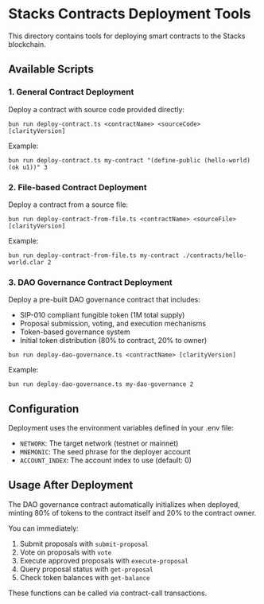 # Stacks Contracts Deployment Tools

This directory contains tools for deploying smart contracts to the Stacks blockchain.

## Available Scripts

### 1. General Contract Deployment

Deploy a contract with source code provided directly:

```
bun run deploy-contract.ts <contractName> <sourceCode> [clarityVersion]
```

Example:
```
bun run deploy-contract.ts my-contract "(define-public (hello-world) (ok u1))" 3
```

### 2. File-based Contract Deployment

Deploy a contract from a source file:

```
bun run deploy-contract-from-file.ts <contractName> <sourceFile> [clarityVersion]
```

Example:
```
bun run deploy-contract-from-file.ts my-contract ./contracts/hello-world.clar 2
```

### 3. DAO Governance Contract Deployment

Deploy a pre-built DAO governance contract that includes:
- SIP-010 compliant fungible token (1M total supply)
- Proposal submission, voting, and execution mechanisms
- Token-based governance system
- Initial token distribution (80% to contract, 20% to owner)

```
bun run deploy-dao-governance.ts <contractName> [clarityVersion]
```

Example:
```
bun run deploy-dao-governance.ts my-dao-governance 2
```

## Configuration

Deployment uses the environment variables defined in your .env file:
- `NETWORK`: The target network (testnet or mainnet)
- `MNEMONIC`: The seed phrase for the deployer account
- `ACCOUNT_INDEX`: The account index to use (default: 0)

## Usage After Deployment

The DAO governance contract automatically initializes when deployed, minting 80% of tokens to the contract itself and 20% to the contract owner.

You can immediately:

1. Submit proposals with `submit-proposal`
2. Vote on proposals with `vote`
3. Execute approved proposals with `execute-proposal`
4. Query proposal status with `get-proposal`
5. Check token balances with `get-balance`

These functions can be called via contract-call transactions. 